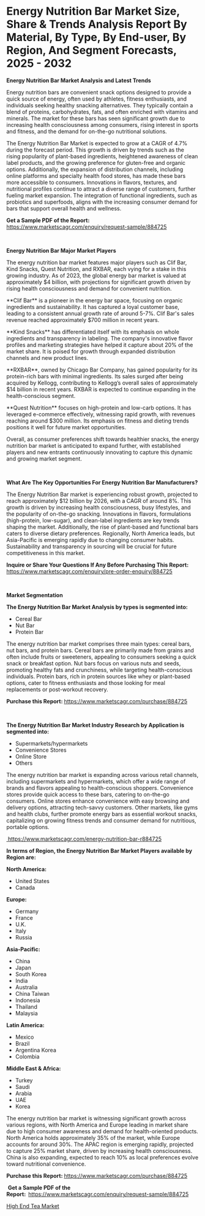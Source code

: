 <p><h1>Energy Nutrition Bar Market Size, Share & Trends Analysis Report By Material, By Type, By End-user, By Region, And Segment Forecasts, 2025 - 2032</h1></p><p><strong>Energy Nutrition Bar Market Analysis and Latest Trends</strong></p>
<p><p>Energy nutrition bars are convenient snack options designed to provide a quick source of energy, often used by athletes, fitness enthusiasts, and individuals seeking healthy snacking alternatives. They typically contain a blend of proteins, carbohydrates, fats, and often enriched with vitamins and minerals. The market for these bars has seen significant growth due to increasing health consciousness among consumers, rising interest in sports and fitness, and the demand for on-the-go nutritional solutions.</p><p>The Energy Nutrition Bar Market is expected to grow at a CAGR of 4.7% during the forecast period. This growth is driven by trends such as the rising popularity of plant-based ingredients, heightened awareness of clean label products, and the growing preference for gluten-free and organic options. Additionally, the expansion of distribution channels, including online platforms and specialty health food stores, has made these bars more accessible to consumers. Innovations in flavors, textures, and nutritional profiles continue to attract a diverse range of customers, further fueling market expansion. The integration of functional ingredients, such as probiotics and superfoods, aligns with the increasing consumer demand for bars that support overall health and wellness.</p></p>
<p><strong>Get a Sample PDF of the Report:&nbsp;</strong> <a href="https://www.marketscagr.com/enquiry/request-sample/884725?utm_campaign=2113&utm_medium=2&utm_source=Github&utm_content=ia&utm_term=14022025&utm_id=energy-nutrition-bar">https://www.marketscagr.com/enquiry/request-sample/884725</a></p>
<p>&nbsp;</p>
<p><strong>Energy Nutrition Bar Major Market Players</strong></p>
<p><p>The energy nutrition bar market features major players such as Clif Bar, Kind Snacks, Quest Nutrition, and RXBAR, each vying for a stake in this growing industry. As of 2023, the global energy bar market is valued at approximately $4 billion, with projections for significant growth driven by rising health consciousness and demand for convenient nutrition.</p><p>**Clif Bar** is a pioneer in the energy bar space, focusing on organic ingredients and sustainability. It has captured a loyal customer base, leading to a consistent annual growth rate of around 5-7%. Clif Bar's sales revenue reached approximately $700 million in recent years.</p><p>**Kind Snacks** has differentiated itself with its emphasis on whole ingredients and transparency in labeling. The company's innovative flavor profiles and marketing strategies have helped it capture about 20% of the market share. It is poised for growth through expanded distribution channels and new product lines.</p><p>**RXBAR**, owned by Chicago Bar Company, has gained popularity for its protein-rich bars with minimal ingredients. Its sales surged after being acquired by Kellogg, contributing to Kellogg’s overall sales of approximately $14 billion in recent years. RXBAR is expected to continue expanding in the health-conscious segment.</p><p>**Quest Nutrition** focuses on high-protein and low-carb options. It has leveraged e-commerce effectively, witnessing rapid growth, with revenues reaching around $300 million. Its emphasis on fitness and dieting trends positions it well for future market opportunities.</p><p>Overall, as consumer preferences shift towards healthier snacks, the energy nutrition bar market is anticipated to expand further, with established players and new entrants continuously innovating to capture this dynamic and growing market segment.</p></p>
<p>&nbsp;</p>
<p><strong>What Are The Key Opportunities For Energy Nutrition Bar Manufacturers?</strong></p>
<p><p>The Energy Nutrition Bar market is experiencing robust growth, projected to reach approximately $12 billion by 2026, with a CAGR of around 8%. This growth is driven by increasing health consciousness, busy lifestyles, and the popularity of on-the-go snacking. Innovations in flavors, formulations (high-protein, low-sugar), and clean-label ingredients are key trends shaping the market. Additionally, the rise of plant-based and functional bars caters to diverse dietary preferences. Regionally, North America leads, but Asia-Pacific is emerging rapidly due to changing consumer habits. Sustainability and transparency in sourcing will be crucial for future competitiveness in this market.</p></p>
<p><strong>Inquire or Share Your Questions If Any Before Purchasing This Report:</strong> <a href="https://www.marketscagr.com/enquiry/pre-order-enquiry/884725?utm_campaign=2113&utm_medium=2&utm_source=Github&utm_content=ia&utm_term=14022025&utm_id=energy-nutrition-bar">https://www.marketscagr.com/enquiry/pre-order-enquiry/884725</a></p>
<p>&nbsp;</p>
<p><strong>Market Segmentation</strong></p>
<p><strong>The Energy Nutrition Bar Market Analysis by types is segmented into:</strong></p>
<p><ul><li>Cereal Bar</li><li>Nut Bar</li><li>Protein Bar</li></ul></p>
<p><p>The energy nutrition bar market comprises three main types: cereal bars, nut bars, and protein bars. Cereal bars are primarily made from grains and often include fruits or sweeteners, appealing to consumers seeking a quick snack or breakfast option. Nut bars focus on various nuts and seeds, promoting healthy fats and crunchiness, while targeting health-conscious individuals. Protein bars, rich in protein sources like whey or plant-based options, cater to fitness enthusiasts and those looking for meal replacements or post-workout recovery.</p></p>
<p><strong>Purchase this Report:&nbsp;</strong><a href="https://www.marketscagr.com/purchase/884725?utm_campaign=2113&utm_medium=2&utm_source=Github&utm_content=ia&utm_term=14022025&utm_id=energy-nutrition-bar">https://www.marketscagr.com/purchase/884725</a></p>
<p>&nbsp;</p>
<p><strong>The Energy Nutrition Bar Market Industry Research by Application is segmented into:</strong></p>
<p><ul><li>Supermarkets/hypermarkets</li><li>Convenience Stores</li><li>Online Store</li><li>Others</li></ul></p>
<p><p>The energy nutrition bar market is expanding across various retail channels, including supermarkets and hypermarkets, which offer a wide range of brands and flavors appealing to health-conscious shoppers. Convenience stores provide quick access to these bars, catering to on-the-go consumers. Online stores enhance convenience with easy browsing and delivery options, attracting tech-savvy customers. Other markets, like gyms and health clubs, further promote energy bars as essential workout snacks, capitalizing on growing fitness trends and consumer demand for nutritious, portable options.</p></p>
<p><a href="https://www.marketscagr.com/energy-nutrition-bar-r884725?utm_campaign=2113&utm_medium=2&utm_source=Github&utm_content=ia&utm_term=14022025&utm_id=energy-nutrition-bar">&nbsp;https://www.marketscagr.com/energy-nutrition-bar-r884725</a></p>
<p><strong>In terms of Region, the Energy Nutrition Bar Market Players available by Region are:</strong></p>
<p>
    <p> <strong> North America: </strong>
        <ul>
            <li>United States</li>
            <li>Canada</li>
        </ul>
        </p> 
    <p> <strong> Europe: </strong>
        <ul>
            <li>Germany</li>
            <li>France</li>
            <li>U.K.</li>
            <li>Italy</li>
            <li>Russia</li>
        </ul>
        </p> 
    <p> <strong> Asia-Pacific: </strong>
        <ul>
            <li>China</li>
            <li>Japan</li>
            <li>South Korea</li>
            <li>India</li>
            <li>Australia</li>
            <li>China Taiwan</li>
            <li>Indonesia</li>
            <li>Thailand</li>
            <li>Malaysia</li>
        </ul>
        </p> 
    <p> <strong> Latin America: </strong>
        <ul>
            <li>Mexico</li>
            <li>Brazil</li>
            <li>Argentina Korea</li>
            <li>Colombia</li>
        </ul>
        </p> 
    <p> <strong> Middle East & Africa: </strong>
        <ul>
            <li>Turkey</li>
            <li>Saudi</li>
            <li>Arabia</li>
            <li>UAE</li>
            <li>Korea</li>
        </ul>
    </p>
    </p>
<p><p>The energy nutrition bar market is witnessing significant growth across various regions, with North America and Europe leading in market share due to high consumer awareness and demand for health-oriented products. North America holds approximately 35% of the market, while Europe accounts for around 30%. The APAC region is emerging rapidly, projected to capture 25% market share, driven by increasing health consciousness. China is also expanding, expected to reach 10% as local preferences evolve toward nutritional convenience.</p></p>
<p><strong>Purchase this Report: </strong><a href="https://www.marketscagr.com/purchase/884725?utm_campaign=2113&utm_medium=2&utm_source=Github&utm_content=ia&utm_term=14022025&utm_id=energy-nutrition-bar">https://www.marketscagr.com/purchase/884725</a></p>
<p>&nbsp;<strong>Get a Sample PDF of the Report:&nbsp;&nbsp;</strong><a href="https://www.marketscagr.com/enquiry/request-sample/884725?utm_campaign=2113&utm_medium=2&utm_source=Github&utm_content=ia&utm_term=14022025&utm_id=energy-nutrition-bar">https://www.marketscagr.com/enquiry/request-sample/884725</a></p>
<p><strong></strong></p>
<p><p><a href="https://github.com/tona7vba/Market-Research-Report-List-1/blob/main/high-end-tea-market.md?utm_campaign=2113&utm_medium=2&utm_source=Github&utm_content=ia&utm_term=14022025&utm_id=energy-nutrition-bar">High End Tea Market</a></p></p>